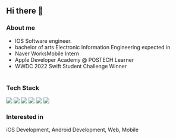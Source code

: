 ## Hi there 👋

### About me <br>

- IOS Software engineer. <br>
- bachelor of arts Electronic Information Engineering expected in  <br>
- Naver WorksMobile Intern
- Apple Developer Academy @ POSTECH Learner <br>
- WWDC 2022 Swift Student Challenge Winner <br><br>

### Tech Stack <br>
<img src="https://img.shields.io/badge/Swift-F05138?style=flat-square&logo=Swift&logoColor=white"/></a>
<img src="https://img.shields.io/badge/SwiftUI-004088?style=flat-square&logo=Swift&logoColor=white"/></a>
<img src="https://img.shields.io/badge/Flutter-02569B?style=flat-square&logo=flutter&logoColor=white"/>
<img src="https://img.shields.io/badge/Python-3776AB?style=flat-square&logo=Python&logoColor=white"/></a>
<img src="https://img.shields.io/badge/Java-007396?style=flat-square&logo=Java&logoColor=white"/></a>
<img src="https://img.shields.io/badge/github-181717?style=flat-square&logo=github&logoColor=white"></a>


### Interested in <br> 
iOS Development, Android Development, Web, Mobile <br><br>

<!--![KimDaeSeong8721's github stats](https://github-readme-stats.vercel.app/api?username=KimDaeSeong8721&show_icons=true) -->
